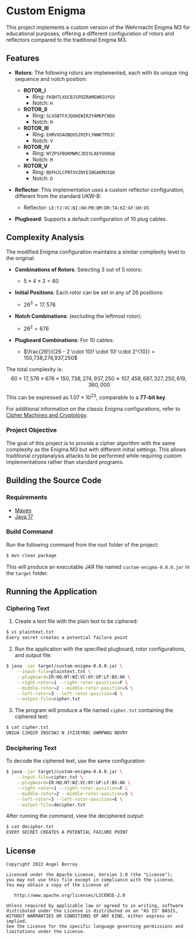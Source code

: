<!DOCTYPE html>
<html>
<head>
    <script src="https://polyfill.io/v3/polyfill.min.js?features=es6"></script>
    <script id="MathJax-script" async
        src="https://cdn.jsdelivr.net/npm/mathjax@3/es5/tex-mml-chtml.js">
    </script>
</head>
<body>

# Custom Enigma

This project implements a custom version of the Wehrmacht Enigma M3 for educational purposes, offering a different configuration of rotors and reflectors compared to the traditional Enigma M3.

## Features

- **Rotors**: The following rotors are implemented, each with its unique ring sequence and notch position:
  - **ROTOR_I**
    - Ring: `FKQHTLXOCBJSPDZRAMEWNIUYGV`
    - Notch: `H`
  - **ROTOR_II**
    - Ring: `SLVGBTFXJQOHEWIRZYAMKPCNDU`
    - Notch: `M`
  - **ROTOR_III**
    - Ring: `EHRVXGAOBQUSIMZFLYNWKTPDJC`
    - Notch: `V`
  - **ROTOR_IV**
    - Ring: `NTZPSFBOKMWRCJDIVLAEYUXHGQ`
    - Notch: `M`
  - **ROTOR_V**
    - Ring: `BDFHJLCPRTXVZNYEIWGAKMUSQO`
    - Notch: `D`

- **Reflector**: This implementation uses a custom reflector configuration, different from the standard UKW-B:
  - Reflector: `LE:YJ:VC:NI:XW:PB:QM:DR:TA:KZ:GF:UH:OS`

- **Plugboard**: Supports a default configuration of 10 plug cables.

## Complexity Analysis

The modified Enigma configuration maintains a similar complexity level to the original:

- **Combinations of Rotors**: Selecting 3 out of 5 rotors:
  - $5 \times 4 \times 3 = 60$

- **Initial Positions**: Each rotor can be set in any of 26 positions:
  - $26^3 = 17,576$

- **Notch Combinations**: (excluding the leftmost rotor):
  - $26^2 = 676$

- **Plugboard Combinations**: For 10 cables:
  - $\frac{26!}{(26 - 2 \cdot 10)! \cdot 10! \cdot 2^{10}} = 150,738,274,937,250$

The total complexity is:
$$
60 \times 17,576 \times 676 \times 150,738,274,937,250 \approx 107,458,687,327,250,619,360,000
$$

This can be expressed as $1.07 \times 10^{23}$, comparable to a **77-bit key**.

For additional information on the classic Enigma configurations, refer to [Cipher Machines and Cryptology](https://www.ciphermachinesandcryptology.com/en/enigmatech.htm).

### Project Objective

The goal of this project is to provide a cipher algorithm with the same complexity as the Enigma M3 but with different initial settings. This allows traditional cryptanalysis attacks to be performed while requiring custom implementations rather than standard programs.

## Building the Source Code

### Requirements

- [Maven](https://maven.apache.org)
- [Java 17](https://www.oracle.com/java/technologies/javase/jdk17-archive-downloads.html)

### Build Command

Run the following command from the root folder of the project:

```bash
$ mvn clean package
```

This will produce an executable JAR file named `custom-enigma-0.8.0.jar` in the `target` folder.

## Running the Application

### Ciphering Text

1. Create a text file with the plain text to be ciphered:

```bash
$ vi plaintext.txt
Every secret creates a potential failure point
```

2. Run the application with the specified plugboard, rotor configurations, and output file:

```bash
$ java -jar target/custom-enigma-0.8.0.jar \
    --input-file=plaintext.txt \
    --plugboard=IR:HQ:NT:WZ:VC:OY:GP:LF:BX:AK \
    --right-rotor=1 --right-rotor-position=F \
    --middle-rotor=2 --middle-rotor-position=S \
    --left-rotor=3 --left-rotor-position=E \
    --output-file=cipher.txt
```

3. The program will produce a file named `cipher.txt` containing the ciphered text:

```bash
$ cat cipher.txt
UNIUA CJHQIR INSCSWJ N JYZJEYRBC UWMPWQG NDVRY
```

### Deciphering Text

To decode the ciphered text, use the same configuration:

```bash
$ java -jar target/custom-enigma-0.8.0.jar \
    --input-file=cipher.txt \
    --plugboard=IR:HQ:NT:WZ:VC:OY:GP:LF:BX:AK \
    --right-rotor=1 --right-rotor-position=F \
    --middle-rotor=2 --middle-rotor-position=S \
    --left-rotor=3 --left-rotor-position=E \
    --output-file=decipher.txt
```

After running the command, view the deciphered output:

```bash
$ cat decipher.txt
EVERY SECRET CREATES A POTENTIAL FAILURE POINT    
```

## License

```plaintext
Copyright 2022 Angel Borroy

Licensed under the Apache License, Version 2.0 (the "License");
you may not use this file except in compliance with the License.
You may obtain a copy of the License at

   http://www.apache.org/licenses/LICENSE-2.0

Unless required by applicable law or agreed to in writing, software
distributed under the License is distributed on an "AS IS" BASIS,
WITHOUT WARRANTIES OR CONDITIONS OF ANY KIND, either express or implied.
See the License for the specific language governing permissions and
limitations under the License.
```

</body>
</html>